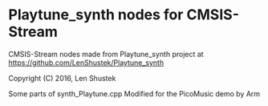 # Playtune_synth nodes for CMSIS-Stream

CMSIS-Stream nodes made from Playtune_synth project at https://github.com/LenShustek/Playtune_synth

Copyright (C) 2016, Len Shustek

Some parts of synth_Playtune.cpp
Modified for the PicoMusic demo by Arm
